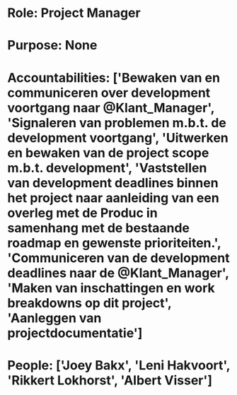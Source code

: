 # Role: Project Manager 

# Purpose: None 

# Accountabilities: ['Bewaken van en communiceren over development voortgang naar @Klant_Manager', 'Signaleren van problemen m.b.t. de development voortgang', 'Uitwerken en bewaken van de project scope m.b.t. development', 'Vaststellen van development deadlines binnen het project naar aanleiding van een overleg met de Produc in samenhang met de bestaande roadmap en gewenste prioriteiten.', 'Communiceren van de development deadlines naar de @Klant_Manager', 'Maken van inschattingen en work breakdowns op dit project', 'Aanleggen van projectdocumentatie'] 

# People: ['Joey Bakx', 'Leni Hakvoort', 'Rikkert Lokhorst', 'Albert Visser']
